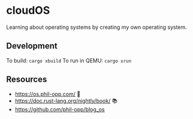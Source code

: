 # cloudOS

Learning about operating systems by creating my own operating system.

## Development

To build: `cargo xbuild`
To run in QEMU: `cargo xrun`

## Resources

- https://os.phil-opp.com/ :100:
- https://doc.rust-lang.org/nightly/book/ :books:
- https://github.com/phil-opp/blog_os
